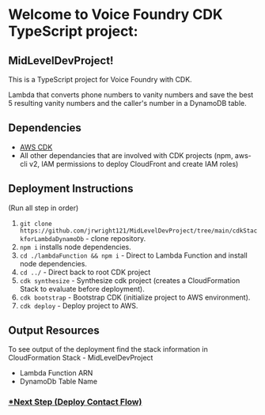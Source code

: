 # Welcome to Voice Foundry CDK TypeScript project: 
## MidLevelDevProject!

This is a TypeScript project for Voice Foundry with CDK.

Lambda that converts phone numbers to vanity numbers and save the best 5 resulting vanity numbers and the caller's number in a DynamoDB table.

## Dependencies
 * [AWS CDK](https://docs.aws.amazon.com/cdk/latest/guide/getting_started.html)
 * All other dependancies that are involved with CDK projects (npm, aws-cli v2, IAM permissions to deploy CloudFront and create IAM roles)

## Deployment Instructions
(Run all step in order)
 1. `git clone https://github.com/jrwright121/MidLevelDevProject/tree/main/cdkStackforLambdaDynamoDb` - clone repository.
 2. `npm i`  installs node dependencies.
 3. `cd ./lambdaFunction && npm i` - Direct to Lambda Function and install node dependencies. 
 4. `cd ../` - Direct back to root CDK project
 5. `cdk synthesize` - Synthesize cdk project (creates a CloudFormation Stack to evaluate before deployment).
 5. `cdk bootstrap` - Bootstrap CDK (initialize project to AWS environment).
 6. `cdk deploy` - Deploy project to AWS.
 
 ## Output Resources
 To see output of the deployment find the stack information in CloudFormation Stack - MidLevelDevProject
  * Lambda Function ARN
  * DynamoDb Table Name

### [*Next Step (Deploy Contact Flow)](https://github.com/jrwright121/MidLevelDevProject/tree/main/connectContactFlow)
